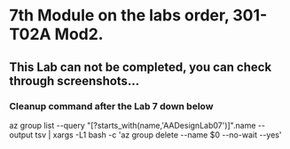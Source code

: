 
# 7th Module on the labs order, 301-T02A Mod2. 

## This Lab can not be completed, you can check through screenshots...

### Cleanup command after the Lab 7 down below
az group list --query "[?starts_with(name,'AADesignLab07')]".name --output tsv | xargs -L1 bash -c 'az group delete --name $0 --no-wait --yes'

